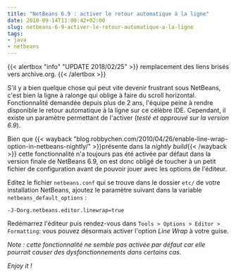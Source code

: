 ```yaml
---
title: "NetBeans 6.9 : activer le retour automatique à la ligne"
date: 2010-09-14T11:00:42+02:00
slug: netbeans-6-9-activer-le-retour-automatique-a-la-ligne
tags:
- java
- netbeans
---
```


{{< alertbox "info" "UPDATE 2018/02/25" >}}
  remplacement des liens brisés vers archive.org.
{{< /alertbox >}}

S'il y a bien quelque chose qui peut vite devenir frustrant sous NetBeans, c'est bien la ligne à ralonge qui oblige à faire du scroll horizontal. Fonctionnalité demandée depuis plus de 2 ans, l'équipe peine à rendre disponible le retour automatique à la ligne sur ce célèbre IDE. Cependant, il existe un paramètre permettant de l'activer (_testé et approuvé sur la version 6.9_).

Bien que {{< wayback "blog.robbychen.com/2010/04/26/enable-line-wrap-option-in-netbeans-nightly/" >}}présente dans la <em>nightly build</em>{{< /wayback >}} cette fonctionnalité n'a toujours pas été activée par défaut dans la version finale de NetBeans 6.9, on est donc obligé de toucher à un petit fichier de configuration avant de pouvoir jouer avec les options de l'éditeur.

Editez le fichier `netbeans.conf` qui se trouve dans le dossier `etc/` de votre installation NetBeans, ajoutez le paramètre suivant dans la variable `netbeans_default_options` :
     
    -J-Dorg.netbeans.editor.linewrap=true

Redémarrez l'éditeur puis rendez-vous dans `Tools > Options > Editor > Formatting`: vous pouvez désormais activer l'option _Line Wrap_ à votre guise.

_Note : cette fonctionnalité ne semble pas activée par défaut car elle pourrait causer des dysfonctionnements dans certains cas._

_Enjoy it !_
